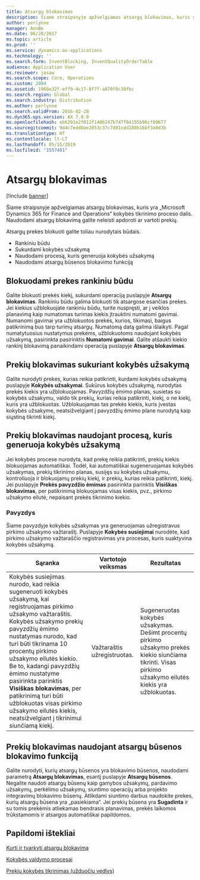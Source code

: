 ```yaml
---
title: Atsargų blokavimas
description: Šiame straipsnyje apžvelgiamas atsargų blokavimas, kuris yra „Microsoft Dynamics 365 for Finance and Operations“ kokybės tikrinimo proceso dalis. Naudodami atsargų blokavimą galite neleisti apdoroti ar vartoti prekių.
author: perlynne
manager: AnnBe
ms.date: 06/20/2017
ms.topic: article
ms.prod: ''
ms.service: dynamics-ax-applications
ms.technology: ''
ms.search.form: InventBlocking, InventQualityOrderTable
audience: Application User
ms.reviewer: josaw
ms.search.scope: Core, Operations
ms.custom: 2094
ms.assetid: 1968e32f-eff9-4c17-8f7f-a870f0c38fbc
ms.search.region: Global
ms.search.industry: Distribution
ms.author: perlynne
ms.search.validFrom: 2016-02-28
ms.dyn365.ops.version: AX 7.0.0
ms.openlocfilehash: eb6291e2f012f148b247b747f84155b96cf09677
ms.sourcegitcommit: 9d4c7edd0ae2053c37c7d81cdd180b16bf3a9d3b
ms.translationtype: HT
ms.contentlocale: lt-LT
ms.lasthandoff: 05/15/2019
ms.locfileid: "1557481"
---
```

# <a name="inventory-blocking"></a>Atsargų blokavimas

[!include [banner](../includes/banner.md)]

Šiame straipsnyje apžvelgiamas atsargų blokavimas, kuris yra „Microsoft Dynamics 365 for Finance and Operations“ kokybės tikrinimo proceso dalis. Naudodami atsargų blokavimą galite neleisti apdoroti ar vartoti prekių.

Atsargų prekes blokuoti galite toliau nurodytais būdais.
-   Rankiniu būdu
-   Sukurdami kokybės užsakymą
-   Naudodami procesą, kuris generuoja kokybės užsakymą
-   Naudodami atsargų būsenos blokavimo funkciją

## <a name="blocking-items-manually"></a>Blokuodami prekes rankiniu būdu
Galite blokuoti prekės kiekį, sukurdami operaciją puslapyje **Atsargų blokavimas**. Rankiniu būdu galima blokuoti tik atsargose esančias prekes. Jei kiekius užblokuojate rankiniu būdu, turite nuspręsti, ar į veiklos planavimą kaip numatomas turimas kiekis įtrauktini numatomi gavimai. Numanomi gavimai yra užblokuotos prekės, kurios, tikimasi, baigus patikrinimą bus tarp turimų atsargų. Numatomą datą galima išlaikyti. Pagal numatytuosius nustatymus prekėms, užblokuotoms naudojant kokybės užsakymą, pasirinkta pasirinktis **Numatomi gavimai**. Galite atšaukti kiekio rankinį blokavimą panaikindami operaciją puslapyje **Atsargų blokavimas**.

## <a name="blocking-items-by-creating-a-quality-order"></a>Prekių blokavimas sukuriant kokybės užsakymą
Galite nurodyti prekes, kurias reikia patikrinti, kurdami kokybės užsakymą puslapyje **Kokybės užsakymai**. Sukūrus kokybės užsakymą, nurodytas prekės kiekis yra užblokuojamas. Pavyzdžių ėmimo planas, susietas su kokybės užsakymu, valdo tik prekių, kurias reikia patikrinti, kiekį, o ne kiekį, kuris yra užblokuotas. Užblokuojamas tas prekės kiekis, kuris įvestas kokybės užsakyme, neatsižvelgiant į pavyzdžių ėmimo plane nurodytą kaip siųstiną tikrinti kiekį.

## <a name="blocking-items-by-using-a-process-that-generates-a-quality-order"></a>Prekių blokavimas naudojant procesą, kuris generuoja kokybės užsakymą
Jei kokybės procese nurodyta, kad prekę reikia patikrinti, prekių kiekis blokuojamas automatiškai. Todėl, kai automatiškai sugeneruojamas kokybės užsakymas, prekių tikrinimo planas, susijęs su kokybės užsakymu, kontroliuoja ir blokuojamų prekių kiekį, ir prekių, kurias reikia patikrinti, kiekį. Jei puslapyje **Prekės pavyzdžio ėmimas** pasirinkta parinktis **Visiškas blokavimas**, per patikrinimą blokuojamas visas kiekis, pvz., pirkimo užsakymo eilutė, nepaisant prekės tikrinimo kiekio.
### <a name="example"></a>Pavyzdys

Šiame pavyzdyje kokybės užsakymas yra generuojamas užregistravus pirkimo užsakymo važtaraštį. Puslapyje **Kokybės susiejimai** nurodėte, kad pirkimo užsakymo važtaraščio registravimas yra procesas, kuris suaktyvina kokybės užsakymą.

|Sąranka                                                                     |Vartotojo veiksmas                 |Rezultatas             |
|--------------------------------------------------------------------------|----------------------------|-------------------|
| Kokybės susiejimas nurodo, kad reikia sugeneruoti kokybės užsakymą, kai registruojamas pirkimo užsakymo važtaraštis. Kokybės užsakymo prekių pavyzdžių ėmimo nustatymas nurodo, kad turi būti tikrinama 10 procentų pirkimo užsakymo eilutės kiekio. Be to, kadangi pavyzdžių ėmimo nustatyme pasirinkta parinktis **Visiškas blokavimas**, per patikrinimą turi būti užblokuotas visas pirkimo užsakymo eilutės kiekis, neatsižvelgiant į tikrinimui siunčiamą kiekį. | Važtaraštis užregistruotas. | Sugeneruotas kokybės užsakymas. Dešimt procentų pirkimo užsakymo prekės kiekio siunčiama tikrinti. Visas pirkimo užsakymo eilutės kiekis yra užblokuotas. |

## <a name="blocking-items-by-using-inventory-status-blocking"></a>Prekių blokavimas naudojant atsargų būsenos blokavimo funkciją
Galite nurodyti, kurių atsargų būsenos yra blokavimo būsenos, naudodami parametrą **Atsargų blokavimas**, esantį puslapyje **Atsargų būsenos**.  Negalite naudoti atsargų būsenų kaip gamybos užsakymų, pardavimo užsakymų, perkėlimo užsakymų, siuntimo operacijų arba projekto integravimų blokavimo būsenų. Atlikdami siuntimo darbus naudokite prekes, kurių atsargų būsena yra „pasiekiama“. Jei prekių būsena yra **Sugadinta** ir su tomis prekėmis atliekamas bendrasis planavimas, prekės laikomos trūkstamomis ir atsargos automatiškai papildomos.



<a name="additional-resources"></a>Papildomi ištekliai
--------

[Kurti ir tvarkyti atsargų blokavimą](tasks/create-maintain-inventory-blocking.md)

[Kokybės valdymo procesai](quality-management-processes.md)

[Prekių kokybės tikrinimas (užduočių vedlys)](tasks/inspect-quality-goods.md)
